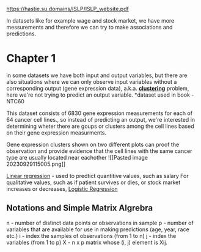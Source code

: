 https://hastie.su.domains/ISLP/ISLP_website.pdf

 In datasets like for example wage and stock market, we have more messurements and therefore we can try to make associations and predictions.


<h1>Chapter 1 </h1>

in some datasets we have both input and output variables, but there are also situations where we can only observe input variables without a corresponding output (gene expression data), a.k.a. <u><b>clustering</b></u> problem, here we're not trying to predict an output variable. *dataset used in book - NTC60

This dataset consists of 6830 gene expression measurements for each of 64 cancer cell lines., so instead of predicting an output, we're interested in determining wheter there are goups or clusters among the cell lines based on their gene expression measurments. 

Gene expression clusters shown on two different plots can proof the observation and provide evidence that the cell lines with the same cancer type are usually located near eachother
![[Pasted image 20230929115005.png]]

<u>Linear regression</u>  - used to predtict quantitive values, such as salary
For qualitative values, such as if patient survives or dies, or stock market increases or decreases, <u>Logistic Regression</u>

<h2>Notations and Simple Matrix Algrebra</h2>
n - number of distinct data points or observations in sample
p - number of variables that are available for use in making predictions (age, year, race etc.)
i - index the samples of observations (from 1 to n)
j - index the variables (from 1 to p)
X - n x p matrix whose (i, j) element is Xij.



